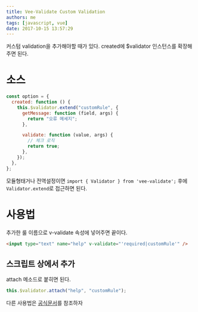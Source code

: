 ```yaml
---
title: Vee-Validate Custom Validation
authors: me
tags: [javascript, vue]
date: 2017-10-15 13:57:29
---
```


커스텀 validation을 추가해야할 때가 있다.
created에 \$validator 인스턴스를 확장해주면 된다.

# 소스

```js
const option = {
  created: function () {
    this.$validator.extend("customRule", {
      getMessage: function (field, args) {
        return "오류 메세지";
      },

      validate: function (value, args) {
        // 체크 로직
        return true;
      },
    });
  },
};
```

모듈형태거나 전역설정이면 `import { Validator } from 'vee-validate';` 후에 `Validator.extend`로 접근하면 된다.

# 사용법

추가한 룰 이름으로 v-validate 속성에 넣어주면 끝이다.

```html
<input type="text" name="help" v-validate="'required|customRule'" />
```

## 스크립트 상에서 추가

attach 메소드로 붙히면 된다.

```js
this.$validator.attach("help", "customRule");
```

다른 사용법은 [공식문서](https://vee-validate.logaretm.com/rules.html#custom-rules)를 참조하자
